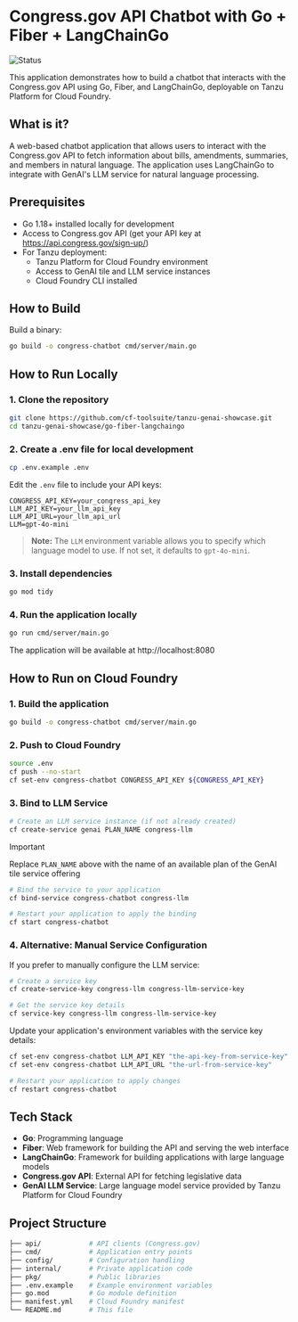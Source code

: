 # Congress.gov API Chatbot with Go + Fiber + LangChainGo

![Status](https://img.shields.io/badge/status-under%20development-darkred)

This application demonstrates how to build a chatbot that interacts with the Congress.gov API using Go, Fiber, and LangChainGo, deployable on Tanzu Platform for Cloud Foundry.

## What is it?

A web-based chatbot application that allows users to interact with the Congress.gov API to fetch information about bills, amendments, summaries, and members in natural language. The application uses LangChainGo to integrate with GenAI's LLM service for natural language processing.

## Prerequisites

- Go 1.18+ installed locally for development
- Access to Congress.gov API (get your API key at https://api.congress.gov/sign-up/)
- For Tanzu deployment:
  - Tanzu Platform for Cloud Foundry environment
  - Access to GenAI tile and LLM service instances
  - Cloud Foundry CLI installed

## How to Build

Build a binary:

```bash
go build -o congress-chatbot cmd/server/main.go
```

## How to Run Locally

### 1. Clone the repository

```bash
git clone https://github.com/cf-toolsuite/tanzu-genai-showcase.git
cd tanzu-genai-showcase/go-fiber-langchaingo
```

### 2. Create a .env file for local development

```bash
cp .env.example .env
```

Edit the `.env` file to include your API keys:

```
CONGRESS_API_KEY=your_congress_api_key
LLM_API_KEY=your_llm_api_key
LLM_API_URL=your_llm_api_url
LLM=gpt-4o-mini
```

> **Note:** The `LLM` environment variable allows you to specify which language model to use. If not set, it defaults to `gpt-4o-mini`.

### 3. Install dependencies

```bash
go mod tidy
```

### 4. Run the application locally

```bash
go run cmd/server/main.go
```

The application will be available at http://localhost:8080

## How to Run on Cloud Foundry

### 1. Build the application

```bash
go build -o congress-chatbot cmd/server/main.go
```

### 2. Push to Cloud Foundry

```bash
source .env
cf push --no-start
cf set-env congress-chatbot CONGRESS_API_KEY ${CONGRESS_API_KEY}
```

### 3. Bind to LLM Service

```bash
# Create an LLM service instance (if not already created)
cf create-service genai PLAN_NAME congress-llm
```

> [!IMPORTANT]
> Replace `PLAN_NAME` above with the name of an available plan of the GenAI tile service offering

```bash
# Bind the service to your application
cf bind-service congress-chatbot congress-llm

# Restart your application to apply the binding
cf start congress-chatbot
```

### 4. Alternative: Manual Service Configuration

If you prefer to manually configure the LLM service:

```bash
# Create a service key
cf create-service-key congress-llm congress-llm-service-key

# Get the service key details
cf service-key congress-llm congress-llm-service-key
```

Update your application's environment variables with the service key details:

```bash
cf set-env congress-chatbot LLM_API_KEY "the-api-key-from-service-key"
cf set-env congress-chatbot LLM_API_URL "the-url-from-service-key"

# Restart your application to apply changes
cf restart congress-chatbot
```

## Tech Stack

- **Go**: Programming language
- **Fiber**: Web framework for building the API and serving the web interface
- **LangChainGo**: Framework for building applications with large language models
- **Congress.gov API**: External API for fetching legislative data
- **GenAI LLM Service**: Large language model service provided by Tanzu Platform for Cloud Foundry

## Project Structure

```bash
├── api/            # API clients (Congress.gov)
├── cmd/            # Application entry points
├── config/         # Configuration handling
├── internal/       # Private application code
├── pkg/            # Public libraries
├── .env.example    # Example environment variables
├── go.mod          # Go module definition
├── manifest.yml    # Cloud Foundry manifest
└── README.md       # This file
```
